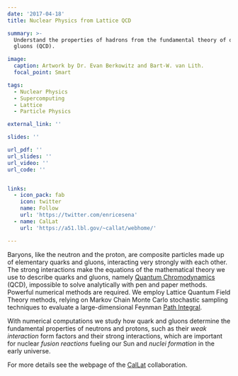 ```yaml
---
date: '2017-04-18'
title: Nuclear Physics from Lattice QCD

summary: >-
  Understand the properties of hadrons from the fundamental theory of quarks and
  gluons (QCD).

image:
  caption: Artwork by Dr. Evan Berkowitz and Bart-W. van Lith.
  focal_point: Smart

tags:
  - Nuclear Physics
  - Supercomputing
  - Lattice
  - Particle Physics

external_link: ''

slides: ''

url_pdf: ''
url_slides: ''
url_video: ''
url_code: ''


links:
  - icon_pack: fab
    icon: twitter
    name: Follow
    url: 'https://twitter.com/enricesena'
  - name: CalLat
    url: 'https://a51.lbl.gov/~callat/webhome/'

---
```


Baryons, like the neutron and the proton, are composite particles made up of elementary quarks and gluons, interacting very strongly with each other.
The strong interactions make the equations of the mathematical theory we use to describe quarks and gluons, namely [Quantum Chromodynamics](https://en.wikipedia.org/wiki/Quantum_chromodynamics) (QCD), impossible to solve analytically with pen and paper methods.
Powerful numerical methods are required.
We employ Lattice Quantum Field Theory methods, relying on Markov Chain Monte Carlo stochastic sampling techniques to evaluate a large-dimensional Feynman [Path Integral](https://en.wikipedia.org/wiki/Path_integral_formulation).

With numerical computations we study how quark and gluons determine the fundamental properties of neutrons and protons, such as their *weak interaction* form factors and their strong interactions, which are important for nuclear *fusion reactions* fueling our Sun and *nuclei formation* in the early universe.

For more details see the webpage of the [CalLat](http://c51.lbl.gov/~walkloud/callat/) collaboration.
